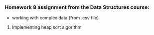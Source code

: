 ### **Homework 8 assignment from the Data Structures course:**
- working with complex data (from .csv file)
1. Implementing heap sort algorithm
